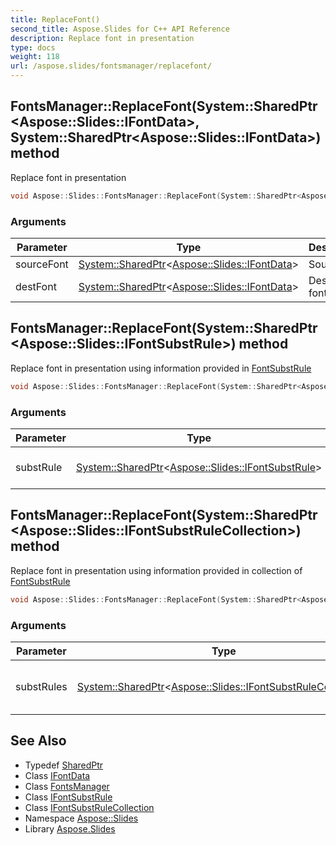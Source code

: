 ```yaml
---
title: ReplaceFont()
second_title: Aspose.Slides for C++ API Reference
description: Replace font in presentation
type: docs
weight: 118
url: /aspose.slides/fontsmanager/replacefont/
---
```

## FontsManager::ReplaceFont(System::SharedPtr\<Aspose::Slides::IFontData\>, System::SharedPtr\<Aspose::Slides::IFontData\>) method


Replace font in presentation

```cpp
void Aspose::Slides::FontsManager::ReplaceFont(System::SharedPtr<Aspose::Slides::IFontData> sourceFont, System::SharedPtr<Aspose::Slides::IFontData> destFont) override
```


### Arguments

| Parameter | Type | Description |
| --- | --- | --- |
| sourceFont | [System::SharedPtr](../../../system/sharedptr/)\<[Aspose::Slides::IFontData](../../ifontdata/)\> | Source font |
| destFont | [System::SharedPtr](../../../system/sharedptr/)\<[Aspose::Slides::IFontData](../../ifontdata/)\> | Destination font |

## FontsManager::ReplaceFont(System::SharedPtr\<Aspose::Slides::IFontSubstRule\>) method


Replace font in presentation using information provided in [FontSubstRule](../../fontsubstrule/)

```cpp
void Aspose::Slides::FontsManager::ReplaceFont(System::SharedPtr<Aspose::Slides::IFontSubstRule> substRule) override
```


### Arguments

| Parameter | Type | Description |
| --- | --- | --- |
| substRule | [System::SharedPtr](../../../system/sharedptr/)\<[Aspose::Slides::IFontSubstRule](../../ifontsubstrule/)\> | Font substitution info |

## FontsManager::ReplaceFont(System::SharedPtr\<Aspose::Slides::IFontSubstRuleCollection\>) method


Replace font in presentation using information provided in collection of [FontSubstRule](../../fontsubstrule/)

```cpp
void Aspose::Slides::FontsManager::ReplaceFont(System::SharedPtr<Aspose::Slides::IFontSubstRuleCollection> substRules) override
```


### Arguments

| Parameter | Type | Description |
| --- | --- | --- |
| substRules | [System::SharedPtr](../../../system/sharedptr/)\<[Aspose::Slides::IFontSubstRuleCollection](../../ifontsubstrulecollection/)\> | Font substitution rules collection |

## See Also

* Typedef [SharedPtr](../../../system/sharedptr/)
* Class [IFontData](../../ifontdata/)
* Class [FontsManager](../)
* Class [IFontSubstRule](../../ifontsubstrule/)
* Class [IFontSubstRuleCollection](../../ifontsubstrulecollection/)
* Namespace [Aspose::Slides](../../)
* Library [Aspose.Slides](../../../)